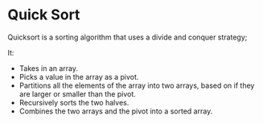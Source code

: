 # Quick Sort

Quicksort is a sorting algorithm that uses a divide and conquer strategy;

It:
 *    Takes in an array.
 *    Picks a value in the array as a pivot.
 *    Partitions all the elements of the array into two arrays, based on if they are larger or smaller than the pivot.
 *    Recursively sorts the two halves.
 *    Combines the two arrays and the pivot into a sorted array.
